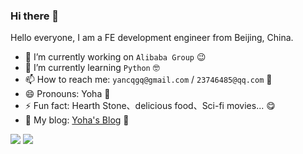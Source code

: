 ### Hi there 👋

Hello everyone, I am a FE development engineer from Beijing, China.

- 🔭 I’m currently working on `Alibaba Group` 😉
- 🌱 I’m currently learning `Python` 🤓
- 📫 How to reach me: `yancqgq@gmail.com` / `23746485@qq.com` 🤗
- 😄 Pronouns: Yoha 🥳
- ⚡ Fun fact: Hearth Stone、delicious food、Sci-fi movies... 😋
- 🤔 My blog: [Yoha's Blog](http://up-4ever.site/) 💫

![](https://github-readme-stats.vercel.app/api?username=yancqS&show_icons=true&icon_color=0366d6&text_color=24292e&bg_color=ffffff&hide_title=true)
![](https://github-readme-stats.vercel.app/api/top-langs/?username=yancqS&layout=compact)
